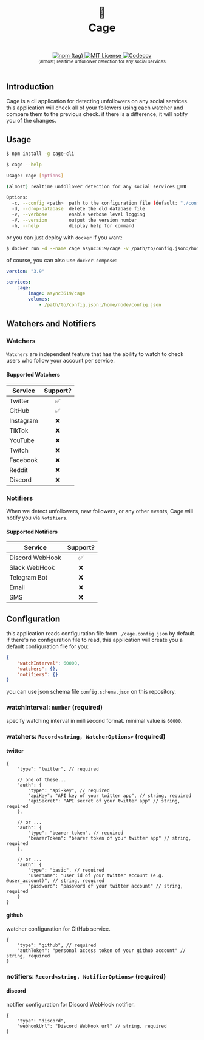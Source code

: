<h1 align="center">
  <br />
  🦜
  <br />
  Cage
  <sup>
    <br />
    <br />
  </sup>    
</h1>

<div align="center">
    <a href="https://www.npmjs.com/package/cage-cli">
        <img alt="npm (tag)" src="https://img.shields.io/npm/v/cage-cli/dev?style=flat-square">
    </a>
    <a href="https://github.com/async3619/solv/blob/main/LICENSE">
        <img src="https://img.shields.io/github/license/async3619/solv.svg?style=flat-square" alt="MIT License" />
    </a>
    <a href="https://app.codecov.io/gh/async3619/cage">
        <img alt="Codecov" src="https://img.shields.io/codecov/c/github/async3619/cage?style=flat-square&token=97JBTXGXC8">
    </a>
    <br />
    <sup>(almost) realtime unfollower detection for any social services</sup>
    <br />
    <br />
</div>

## Introduction

Cage is a cli application for detecting unfollowers on any social services. this application will check all of your followers using each watcher and compare them to the previous check. if there is a difference, it will notify you of the changes.

## Usage

```bash
$ npm install -g cage-cli

$ cage --help

Usage: cage [options]

(almost) realtime unfollower detection for any social services 🦜⛓️🔒

Options:
  -c, --config <path>  path to the configuration file (default: "./config.json")
  -d, --drop-database  delete the old database file
  -v, --verbose        enable verbose level logging
  -V, --version        output the version number
  -h, --help           display help for command
```

or you can just deploy with `docker` if you want:

```bash
$ docker run -d --name cage async3619/cage -v /path/to/config.json:/home/node/config.json
```

of course, you can also use `docker-compose`:

```yaml
version: "3.9"

services:
    cage:
        image: async3619/cage
        volumes:
            - /path/to/config.json:/home/node/config.json
```

## Watchers and Notifiers

### Watchers

`Watchers` are independent feature that has the ability to watch to check users who follow your account per service.

#### Supported Watchers

| Service   | Support? |
|-----------|:--------:|
| Twitter   |    ✅     |
| GitHub    |    ✅     |
| Instagram |    ❌     |
| TikTok    |    ❌     |
| YouTube   |    ❌     |
| Twitch    |    ❌     |
| Facebook  |    ❌     |
| Reddit    |    ❌     |
| Discord   |    ❌     |

### Notifiers

When we detect unfollowers, new followers, or any other events, Cage will notify you via `Notifiers`.

#### Supported Notifiers

| Service         | Support? |
|-----------------|:--------:|
| Discord WebHook |    ✅     |
| Slack WebHook   |    ❌     |
| Telegram Bot    |    ❌     |
| Email           |    ❌     |
| SMS             |    ❌     |

## Configuration

this application reads configuration file from `./cage.config.json` by default.
if there's no configuration file to read, this application will create you a default configuration file for you:

```json
{
    "watchInterval": 60000,
    "watchers": {},
    "notifiers": {}
}
```

you can use json schema file `config.schema.json` on this repository.

### watchInterval: `number` (required)

specify watching interval in millisecond format. minimal value is `60000`.

### watchers: `Record<string, WatcherOptions>` (required)

#### twitter

```json5
{
    "type": "twitter", // required

    // one of these...
    "auth": {
        "type": "api-key", // required
        "apiKey": "API key of your twitter app", // string, required
        "apiSecret": "API secret of your twitter app" // string, required
    },

    // or ...
    "auth": {
        "type": "bearer-token", // required
        "bearerToken": "bearer token of your twitter app" // string, required
    },

    // or ...
    "auth": {
        "type": "basic", // required
        "username": "user id of your twitter account (e.g. @user_account)", // string, required
        "password": "password of your twitter account" // string, required
    }
}
```

#### github

watcher configuration for GitHub service.

```json5
{
    "type": "github", // required
    "authToken": "personal access token of your github account" // string, required
}
```

### notifiers: `Record<string, NotifierOptions>` (required)

#### discord

notifier configuration for Discord WebHook notifier.

```json5
{
    "type": "discord",
    "webhookUrl": "Discord WebHook url" // string, required
}
```
